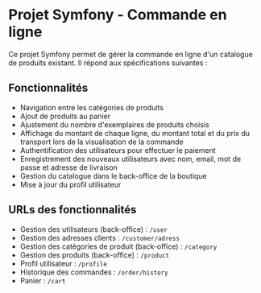 # Projet Symfony - Commande en ligne

Ce projet Symfony permet de gérer la commande en ligne d'un catalogue de produits existant. Il répond aux spécifications suivantes :

## Fonctionnalités

- Navigation entre les catégories de produits
- Ajout de produits au panier
- Ajustement du nombre d'exemplaires de produits choisis
- Affichage du montant de chaque ligne, du montant total et du prix du transport lors de la visualisation de la commande
- Authentification des utilisateurs pour effectuer le paiement
- Enregistrement des nouveaux utilisateurs avec nom, email, mot de passe et adresse de livraison
- Gestion du catalogue dans le back-office de la boutique
- Mise à jour du profil utilisateur

## URLs des fonctionnalités

- Gestion des utilisateurs (back-office) : `/user`
- Gestion des adresses clients : `/customer/adress`
- Gestion des catégories de produit (back-office) : `/category`
- Gestion des produits (back-office) : `/product`
- Profil utilisateur : `/profile`
- Historique des commandes : `/order/history`
- Panier : `/cart`



